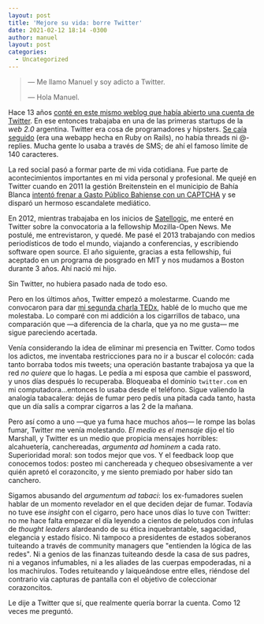 ```yaml
---
layout: post
title: 'Mejore su vida: borre Twitter'
date: 2021-02-12 18:14 -0300
author: manuel
layout: post
categories:
  - Uncategorized
---
```



> — Me llamo Manuel y soy adicto a Twitter.
>
> — Hola Manuel.

Hace 13 años [conté en este mismo weblog que había abierto una cuenta de Twitter](http://blog.jazzido.com/2007/11/30/resistance-is-futile/). En ese entonces trabajaba en una de las primeras startups de la _web 2.0_ argentina. Twitter era cosa de programadores y hipsters. [Se caía seguido](https://www.theatlantic.com/technology/archive/2015/01/the-story-behind-twitters-fail-whale/384313/) (era una webapp hecha en Ruby on Rails), no había threads ni @-replies. Mucha gente lo usaba a través de SMS; de ahí el famoso límite de 140 caracteres.

La red social pasó a formar parte de mi vida cotidiana. Fue parte de acontecimientos importantes en mi vida personal y profesional. Me quejé en Twitter cuando en 2011 la gestión Breitenstein en el municipio de Bahía Blanca [intentó frenar a Gasto Público Bahiense con un CAPTCHA](http://blog.jazzido.com/2011/07/05/algunas-notas-sobre-el-captcha-gate/) y se disparó un hermoso escandalete mediático.

En 2012, mientras trabajaba en los inicios de [Satellogic](https://satellogic.com), me enteré en Twitter sobre la convocatoria a la fellowship Mozilla-Open News. Me postulé, me entrevistaron, y quedé. Me pasé el 2013 trabajando con medios periodísticos de todo el mundo, viajando a conferencias, y escribiendo software open source. El año siguiente, gracias a esta fellowship, fui aceptado en un programa de posgrado en MIT y nos mudamos a Boston durante 3 años. Ahí nació mi hijo.

Sin Twitter, no hubiera pasado nada de todo eso.

Pero en los últimos años, Twitter empezó a molestarme. Cuando me convocaron para dar [mi segunda charla TEDx](https://www.youtube.com/watch?v=ik0f6KcMZew), hablé de lo mucho que me molestaba. Lo comparé con mi addición a los cigarrillos de tabaco, una comparación que —a diferencia de la charla, que ya no me gusta— me sigue pareciendo acertada.

Venía considerando la idea de eliminar mi presencia en Twitter. Como todos los adictos, me inventaba restricciones para no ir a buscar el colocón: cada tanto borraba todos mis tweets; una operación bastante trabajosa ya que la red _no quiere_ que lo hagas. Le pedía a mi esposa que cambie el password, y unos días después lo recuperaba. Bloqueaba el dominio `twitter.com` en mi computadora...entonces lo usaba desde el teléfono. Sigue valiendo la analogía tabacalera: dejás de fumar pero pedís una pitada cada tanto, hasta que un día salís a comprar cigarros a las 2 de la mañana.

Pero así como a uno —que ya fuma hace muchos años— le rompe las bolas fumar, Twitter me venía molestando. _El medio es el mensaje_ dijo el tío Marshall, y Twitter es un medio que propicia mensajes horribles: alcahuetería, canchereadas, _argumenta ad hominem_ a cada rato. Superioridad moral: son todos mejor que vos. Y el feedback loop que conocemos todos: posteo mi canchereada y chequeo obsesivamente a ver quién apretó el corazoncito, y me siento premiado por haber sido tan canchero.

Sigamos abusando del _argumentum ad tabaci_: los ex-fumadores suelen hablar de un momento revelador en el que deciden dejar de fumar. Todavía no tuve ese  _insight_ con el cigarro, pero hace unos días lo tuve con Twitter: no me hace falta empezar el día leyendo a cientos de pelotudos con ínfulas de _thought leaders_ alardeando de su ética inquebrantable, sagacidad, elegancia y estado físico. Ni tampoco a presidentes de estados soberanos tuiteando a través de community managers que "entienden la lógica de las redes". Ni a genios de las finanzas tuiteando desde la casa de sus padres, ni a veganos infumables, ni a les aliades de las cuerpas empoderadas, ni a los machirulos. Todes retuiteando y laiqueándose entre elles, riéndose del contrario via capturas de pantalla con el objetivo de coleccionar corazoncitos.

Le dije a Twitter que sí, que realmente quería borrar la cuenta. Como 12 veces me preguntó.




